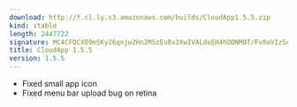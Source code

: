 ```yaml
---
download: http://f.cl.ly.s3.amazonaws.com/builds/CloudApp1.5.5.zip
kind: stable
length: 2447722
signature: MC4CFQCX09m5Ky26qnjw2Hn2MSzEu8v2XwIVALdoEH4hODNMBT/Fv0aVIzSqhSf2
title: CloudApp 1.5.5
version: 1.5.5
---
```


- Fixed small app icon
- Fixed menu bar upload bug on retina
